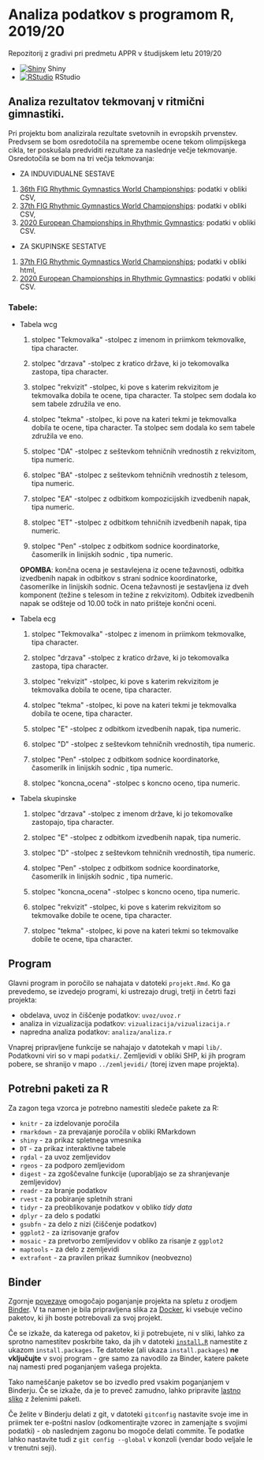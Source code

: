 # Analiza podatkov s programom R, 2019/20

Repozitorij z gradivi pri predmetu APPR v študijskem letu 2019/20

* [![Shiny](http://mybinder.org/badge.svg)](http://mybinder.org/v2/gh/UdirL18/APPR-2019-20/master?urlpath=shiny/APPR-2019-20/projekt.Rmd) Shiny
* [![RStudio](http://mybinder.org/badge.svg)](http://mybinder.org/v2/gh/UdirL18/APPR-2019-20/master?urlpath=rstudio) RStudio

## Analiza rezultatov tekmovanj v ritmični gimnastiki.

Pri projektu bom analizirala rezultate svetovnih in evropskih prvenstev. Predvsem se bom osredotočila na spremembe ocene tekom olimpijskega cikla, 
ter poskušala predviditi rezultate za naslednje večje tekmovanje. Osredotočila se bom na tri večja tekmovanja:
* ZA INDUVIDUALNE SESTAVE
1. [36th FIG Rhythmic Gymnastics World Championships](https://gym.longinestiming.com/File/0000110101FFFFFFFFFFFFFFFFFFFF03): podatki v obliki CSV, 
2. [37th FIG Rhythmic Gymnastics World Championships](https://gym.longinestiming.com/File/000012000100FFFFFFFFFFFFFFFFFF04): podatki v obliki CSV,
3. [2020 European Championships in Rhythmic Gymnastics](https://backend.europeangymnastics.com/sites/default/files/paragraph/age-group-competition-info/competition-results/SENIORS%20-%20Individual%20-%20All-around%20Final%20AllAroundResultsRg_0.pdf): podatki v obliki CSV.
* ZA SKUPINSKE SESTATVE
1. [37th FIG Rhythmic Gymnastics World Championships](https://en.wikipedia.org/wiki/2019_Rhythmic_Gymnastics_World_Championships); podatki v obliki html,
2. [2020 European Championships in Rhythmic Gymnastics](https://backend.europeangymnastics.com/sites/default/files/paragraph/age-group-competition-info/competition-results/SENIORS%20-%20Group%20-%20Qualification%20AllAroundResultsRg_0.pdf): podatki v obliki CSV.

### Tabele:
* Tabela wcg
  1. stolpec "Tekmovalka"
    -stolpec z imenom in priimkom tekmovalke, tipa character.

  2. stolpec "drzava"
    -stolpec z kratico države, ki jo tekomovalka zastopa, tipa character.

  3.  stolpec "rekvizit"
    -stolpec, ki pove s katerim rekvizitom je tekmovalka dobila te ocene, tipa character. Ta stolpec sem dodala ko sem tabele združila ve eno.

  4. stolpec  "tekma"
    -stolpec, ki pove na kateri tekmi je tekmovalka dobila te ocene, tipa character. Ta stolpec sem dodala ko sem tabele združila ve eno.  

  5. stolpec "DA"
    -stolpec z seštevkom tehničnih vrednostih z rekvizitom, tipa numeric.

  6. stolpec "BA"
    -stolpec z seštevkom tehničnih vrednostih z telesom, tipa numeric. 

  7. stolpec "EA"
    -stolpec z odbitkom kompozicijskih izvedbenih napak, tipa numeric.

  8. stolpec "ET"
    -stolpec z odbitkom tehničnih izvedbenih napak, tipa numeric. 

  9. stolpec "Pen"
    -stolpec z odbitkom sodnice koordinatorke, časomerilk in linijskih sodnic , tipa numeric.  

  
  **OPOMBA**: končna ocena je sestavlejena iz ocene težavnosti, odbitka izvedbenih napak in odbitkov s strani sodnice koordinatorke, časomerilke in linijskih sodnic. Ocena       težavnosti je sestavljena iz dveh komponent (težine s telesom in težine z rekvizitom). Odbitek izvedbenih napak se odšteje od 10.00 točk in nato prišteje končni oceni.   
  
* Tabela ecg
  1. stolpec "Tekmovalka"
    -stolpec z imenom in priimkom tekmovalke, tipa character.

  2. stolpec "drzava"
    -stolpec z kratico države, ki jo tekomovalka zastopa, tipa character.

  3.  stolpec "rekvizit"
    -stolpec, ki pove s katerim rekvizitom je tekmovalka dobila te ocene, tipa character. 

  4. stolpec  "tekma"
    -stolpec, ki pove na kateri tekmi je tekmovalka dobila te ocene, tipa character. 

  5. stolpec "E"
    -stolpec z odbitkom izvedbenih napak, tipa numeric.  

  6. stolpec "D"
    -stolpec z seštevkom tehničnih vrednostih, tipa numeric. 

  7. stolpec "Pen"
    -stolpec z odbitkom sodnice koordinatorke, časomerilk in linijskih sodnic , tipa numeric.  

  8.  stolpec "koncna_ocena"
    -stolpec s koncno oceno, tipa numeric. 
  
* Tabela skupinske
  1. stolpec "drzava"
    -stolpec z imenom države, ki jo tekomovalke zastopajo, tipa character.

  2. stolpec "E"
    -stolpec z odbitkom izvedbenih napak, tipa numeric.  

  3. stolpec "D"
    -stolpec z seštevkom tehničnih vrednostih, tipa numeric. 

  4. stolpec "Pen"
    -stolpec z odbitkom sodnice koordinatorke, časomerilk in linijskih sodnic , tipa numeric.  

  5.  stolpec "koncna_ocena"
    -stolpec s koncno oceno, tipa numeric.

  6.  stolpec "rekvizit"
    -stolpec, ki pove s katerim rekvizitom so tekmovalke dobile te ocene, tipa character. 

  7. stolpec  "tekma"
    -stolpec, ki pove na kateri tekmi so tekmovalke dobile te ocene, tipa character. 
  

   


## Program

Glavni program in poročilo se nahajata v datoteki `projekt.Rmd`.
Ko ga prevedemo, se izvedejo programi, ki ustrezajo drugi, tretji in četrti fazi projekta:

* obdelava, uvoz in čiščenje podatkov: `uvoz/uvoz.r`
* analiza in vizualizacija podatkov: `vizualizacija/vizualizacija.r`
* napredna analiza podatkov: `analiza/analiza.r`

Vnaprej pripravljene funkcije se nahajajo v datotekah v mapi `lib/`.
Podatkovni viri so v mapi `podatki/`.
Zemljevidi v obliki SHP, ki jih program pobere,
se shranijo v mapo `../zemljevidi/` (torej izven mape projekta).

## Potrebni paketi za R

Za zagon tega vzorca je potrebno namestiti sledeče pakete za R:

* `knitr` - za izdelovanje poročila
* `rmarkdown` - za prevajanje poročila v obliki RMarkdown
* `shiny` - za prikaz spletnega vmesnika
* `DT` - za prikaz interaktivne tabele
* `rgdal` - za uvoz zemljevidov
* `rgeos` - za podporo zemljevidom
* `digest` - za zgoščevalne funkcije (uporabljajo se za shranjevanje zemljevidov)
* `readr` - za branje podatkov
* `rvest` - za pobiranje spletnih strani
* `tidyr` - za preoblikovanje podatkov v obliko *tidy data*
* `dplyr` - za delo s podatki
* `gsubfn` - za delo z nizi (čiščenje podatkov)
* `ggplot2` - za izrisovanje grafov
* `mosaic` - za pretvorbo zemljevidov v obliko za risanje z `ggplot2`
* `maptools` - za delo z zemljevidi
* `extrafont` - za pravilen prikaz šumnikov (neobvezno)

## Binder

Zgornje [povezave](#analiza-podatkov-s-programom-r-201819)
omogočajo poganjanje projekta na spletu z orodjem [Binder](https://mybinder.org/).
V ta namen je bila pripravljena slika za [Docker](https://www.docker.com/),
ki vsebuje večino paketov, ki jih boste potrebovali za svoj projekt.

Če se izkaže, da katerega od paketov, ki ji potrebujete, ni v sliki,
lahko za sprotno namestitev poskrbite tako,
da jih v datoteki [`install.R`](install.R) namestite z ukazom `install.packages`.
Te datoteke (ali ukaza `install.packages`) **ne vključujte** v svoj program -
gre samo za navodilo za Binder, katere pakete naj namesti pred poganjanjem vašega projekta.

Tako nameščanje paketov se bo izvedlo pred vsakim poganjanjem v Binderju.
Če se izkaže, da je to preveč zamudno,
lahko pripravite [lastno sliko](https://github.com/jaanos/APPR-docker) z želenimi paketi.

Če želite v Binderju delati z git,
v datoteki `gitconfig` nastavite svoje ime in priimek ter e-poštni naslov
(odkomentirajte vzorec in zamenjajte s svojimi podatki) -
ob naslednjem zagonu bo mogoče delati commite.
Te podatke lahko nastavite tudi z `git config --global` v konzoli
(vendar bodo veljale le v trenutni seji).
